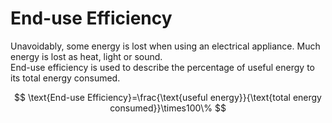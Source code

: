 # End-use Efficiency

Unavoidably, some energy is lost when using an electrical appliance. Much energy is lost as heat, light or sound.  
End-use efficiency is used to describe the percentage of useful energy to its total energy consumed.

$$
\text{End-use Efficiency}=\frac{\text{useful energy}}{\text{total energy consumed}}\times100\%
$$

